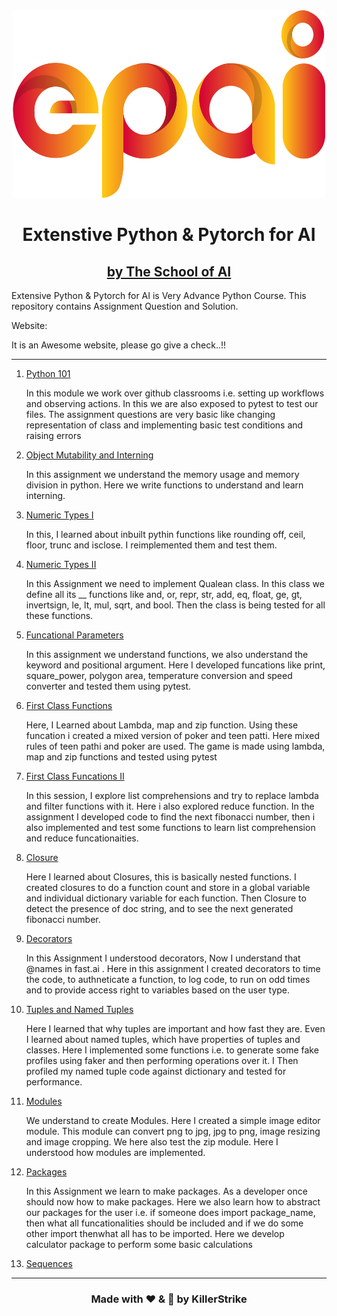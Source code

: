 <div align="center">
  <center>
    <img src="Artwork/EPAI Logo_V3.jpg" width="500" height="300">
  </center>
</div>

<h1 align="center">Extenstive Python & Pytorch for AI</h1>

<h2 align="center"><a href = "https://theschoolof.ai/">by The School of AI</a></h2>

Extensive Python & Pytorch for AI is Very Advance Python Course. This repository contains Assignment Question and Solution.

Website: 

It is an Awesome website, please go give a check..!!

---
1. [Python 101]()

    In this module we work over github classrooms i.e. setting up workflows and observing actions. In this we are also exposed to pytest to test our files. The assignment questions are very basic like changing representation of class and implementing basic test conditions and raising errors

2. [Object Mutability and Interning]()

    In this assignment we understand the memory usage and memory division in python. Here we write functions to understand and learn interning.
   
3. [Numeric Types I]()
   
    In this, I learned about inbuilt pythin functions like rounding off, ceil, floor, trunc and isclose. I reimplemented them and test them. 

4. [Numeric Types II]()
   
   In this Assignment we need to implement Qualean class. In this class we define all its __ functions like and, or, repr, str, add, eq, float, ge, gt, invertsign, le, lt, mul, sqrt, and bool. Then the class is being tested for all these functions.

5. [Funcational Parameters]()
   
    In this assignment we understand functions, we also understand the keyword and positional argument. Here I developed funcations like print, square_power, polygon area, temperature conversion and speed converter and tested them using pytest.

6. [First Class Functions]()
   
    Here, I Learned about Lambda, map and zip function. Using these funcation i created a mixed version of poker and teen patti. Here mixed rules of teen pathi and poker are used.  The game is made using lambda, map and zip functions and tested using pytest

7. [First Class Funcations II]()
   
    In this session, I explore list comprehensions and try to replace lambda and filter functions with it. Here i also explored reduce function. In the assignment I developed code to find the next fibonacci number, then i also implemented and test some functions to learn list comprehension and reduce funcationaities.

8. [Closure]()
   
    Here I learned about Closures, this is basically nested functions. I created closures to do a function count and store in a global variable and individual dictionary variable for each function. Then Closure to detect the presence of doc string, and to see the next generated fibonacci number. 

9. [Decorators]()
    
    In this Assignment I understood decorators, Now I understand that @names in fast.ai . Here in this assignment I created decorators to time the code, to authneticate a function, to log code, to run on odd times and to provide access right to variables based on the user type.

10. [Tuples and Named Tuples]()
    
    Here I learned that why tuples are important and how fast they are. Even I learned about named tuples, which have properties of tuples and classes. Here I implemented some functions i.e. to generate some fake profiles using faker and then performing operations over it. I Then profiled my named tuple code against dictionary and tested for performance.
    
11. [Modules]()
    
    We understand to create Modules. Here I created a simple image editor module. This module can convert png to jpg, jpg to png, image resizing and image cropping. We here also test the zip module. Here I understood how modules are implemented.
    
12. [Packages]()

    In this Assignment we learn to make packages. As a developer once should now how to make packages. Here we also learn how to abstract our packages for the user i.e. if someone does import package_name, then what all funcationalities should be included and if we do some other import thenwhat all has to be imported. Here we develop calculator package to perform some basic calculations

13. [Sequences]()


---
<h3 align = "center"> Made with ❤ & 🍻 by KillerStrike</h3>